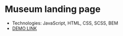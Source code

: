 # Museum landing page
- Technologies: JavaScript, HTML, CSS, SCSS, BEM
- [DEMO LINK](https://bohdan-maksymiuk.github.io/museum-landing/)
